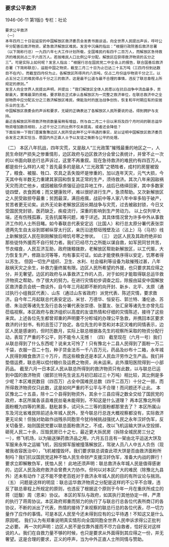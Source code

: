 ### 要求公平救济

1946-06-11
第1版()
专栏：社论

    要求公平救济
    （一）
    本年四月二十日驻延安的中国解放区救济委员会发表书面谈话，向全世界人民提出声诉，呼吁公平分配善后救济物资，紧急救济解放区难民。发言中沉痛的指出：“根据行政院善后救济总署（以下简称行总）一九四六年七大工作计划所载，全国难民约有四千二百万人，而解放区急待救济的难民则占二千六百万人。若按难民人口比例公平分配，解放区应获得救济物资的五分之三”。可是实际上如何呢？发言人指出：“根据行总在国民党二中全会上的报告，联合国善后救济总署（下简称联总），运抵中国之物资，截至二月二十日为止已达二十五万吨（三四月份到达数目不在内）。而截至四月份为止，各解放区所得共约八百吨，仅占二月份运华物资千分之三。以占五分之三的难民得占千分之三的救济，这是最不公道与最不合理的事情，违反了联总章程上所规定的原则。”
    发言人向全世界人民提出声明，并提出：“我们解放区全体人民愿以在抗日战争中流血最多，贡献最大，蒙难最深的资格，要求联总正式承认各解放区为一完整之救济单位，在联总救济中之全部物质中应分配五分之三救济解放区难民，俾能及时的医治战争创伤，恢复和平时期应有的安居乐业的生活。”
    中国解放区救委会的声诉和要求，无疑的正确表达了各解放区人民所要说的话，得到拥护与支持。
    最近各解放区所得救济物资数量虽稍有增益，然与自二月二十日以来将及四个月时间的联总运华物资增加数目相较，上述千分之三的比例不仅未提高，或者还会降低？
    下面反映一下我们晋冀鲁豫边区人民所受此种不公平待遇的事实，足以证明中国解放区救济委员会发言之真实恰当，愿国内外正直人士予以友谊之衡断与公平的处理。
  （二）
    本区八年抗战，四年灾荒，又是敌人“三光政策”摧残最重的地区之一，人民生命财产损失之惨重情形，边区政府与边区救济分会曾公表统计，并曾不止一次的以书面向联总行总声诉过，这里不再重叙。现在急待救济的难民约有四百万人。都是些什么样的人呢？首先最多的是敌人“三光政策”之牺牲者，成村的房屋被毁了，粮食、被服、牲口、农具之丢失毁坏是惨重的，加以连年天灾，元气大损，今天其中有半数无力重建其家园和恢复其正常的生产，须待救济。其次八年来因敌祸天灾而流亡他乡，或因被敌俘虏强征迫往异地工作，战后已络绎回家，其中多数家徒四壁，衣食困难；而又健康败坏，难以很好进行生产，急须帮助。又次新解放区之人民受敌掠夺最重；贫困最深，满目疮痍，战前中等人家八年中率多陷于破产，贫苦者更无论矣。此外无论新老解放区因长期战争与灾荒，过去被敌封锁，今日又受国民党封锁，医药缺乏，疾疫流行，深重的影响到生产劳动力。
    以上仅列举大端，还有伤残孤寡，无告抗属等问题，难于详述。其具体情况曾为许多中外从事救济工作的人士所目睹。如今春联总代表安定远（比国人）和行总太原分署代表张崇德两先生自太谷到邯郸纵穿太行区，亲历沿途颓垣残壁及沾（沾上）马（马坊）线上新解放区人民在刚刚解放后啼饥号寒之惨状。
  （三）
    边区人民及其政府绝非如那些徒恃外援而不自行努力者。我们已经尽力之所能以谋自救，如军民同甘共苦，节衣缩食，人民互济互助，政府拨粮拨款，老解放区帮助新解放区，以工代赈，大力恢复生产，修路治河等等，均有事实可证。如此才能使秩序得以安定，饥寒者得以苏生。
    但因一切生产组织、卫生、水利、社会福利等设备为敌摧残过甚，八年敌祸天灾之余生，补救力量终属有限。边区人民所希望的外援，也只要求其应得之分，并无奢望。边区的政府与从事救济工作的人员，对于如何才能取得联总运华救济物资之帮助，作了很大的努力。在进行灾情初步调查之后，除报由延安中国解放区救济委员会统一商谈外，自今年三月起即不断的向开封、新乡、北平、太原（通过执行小组我区代表）、山东（通过山东省政府）派党代表、陈述灾情，要求救济。自今年二月起联总代表安定远、米甘、万德华、恒安石、郭兰特、潘伦迪、苏德、朱治民等诸先生及行总各分署代表张崇德、张蔓友、张汇泉等诸先生亦曾先后莅临视察。本区政府与救济组织以高度的友谊热情和仔细的灾情陈述，接待了这些来宾。上述各位先生都曾郑重的声明要不分畛域的办理公平急救，并携回本区要求救济的计划书，有的且签订了协定。各位先生的辛苦和对本区灾难的同情表示，边区人民是感谢的，但时历数月，实际上联总根据各先生的视察所采取的物资分配行动，表现了严重的不公平，则不能令人无憾！
  （四）
    截至现在（六月一号）我们从联总得到了什么东西呢？说来太可怜了！只有豫北十二县人民得到了面粉一万二千袋，衣服一百二十包，种子贷金法币一千八百万元，药品及纱布十二箱，永年城人民得到粮食救济三十万斤，而这些粮食还是本区人民血汗劳作之生产品。我们并垫借运费，联总用以偿付粮价及运费之物资，尚未运来。此外濮阳医院得到一小部药品。
    截至六月一日本区人民从联总所得到的救济物资只有此数，以与联总已运到中国的救济物资（据郭兰特先生说五月初已超过三十万吨）相比较，其比例是多少呢？本区难民数目（四百万）占全中国难民总数（四千二百万）十分之一弱，而所得救济物资仅只此数，这是如何严重的不公平与不合理！而问题还不止此。
    本区豫北二十五县，除十二个县得到物资外，其余十三县应得之数全交给了国民党的政府，本区所属各该县难民丝毫未能得到，不知这是什么道理？
    再本区豫北所得面粉概为四等的黑面，麸秕甚多，试问头二三等的面粉都那里去了？
    本区所属山东及河北省难民除前述永年城人民外，至今联总行总连大概视察都没有，实际救济更无论矣！但独对助敌作战残杀同胞至今犹持械挑战强扰人民之永年汉奸伪军，反关切备至，始则国民党要以联总面粉救济之，不成，改以飞机运输大饼从空投掷，砸死人民二十余，压毁民房已十之七，最近更大拆民房（拆除全城民房三分之一），修飞机场，以为输送弹药救济品之用，六月五日且有一架由北平运送大饼及军服来永年之运输飞机，因投掷军服被撞落解放区，驾驶人员八人中五人负伤（现被我收容医治中），飞机被撞毁坏。我们要求联总调查此项大饼是否由救济面粉所制吗？我们抗议国民党这种不恤人民生命财产支援汉奸伪军，准备大内战的罪行！要求立即解散伪军，抚恤人民！
    此地还须声明：联总救济永年城人民是值得感谢的，边区人民及政府救济会曾费大力协作。但何以对本区广大的难民（除豫北九县外）还未有动作？这不能不使老百姓对于救济永年城人民的目的有所议论与揣测。
  （五）
    问题是这样的明显：联总运华救济物资之分配是这样的不公平不合理，违反了联总章程上所规定的原则，也违反了根据这个原则于今年一月在重庆所成立的蒋（廷黻）周（恩来）协议。
    本区的军队与政府，如其执行其他协定一样，严肃的执行了蒋周协议。本区政府郑重而努力的执行了与联总行总各位代表所商订的各协议，不断的派出了代表，热情的接待了来视察的联总行总的各位代表，尽一切力量作了应作的事情。可是本区人民至今还未得到应有的公平待遇！不知这又是什么原因呢。
    我们认为有郑重说明真实情形向全国同胞全世界人民申诉求得公正批判之必要。
    再一次的声明：边区人民不是仅靠外援而不尽力自救者，恰好反对这样说的人。我们在自救力量不够的时候，也只是要求从外面得到其应得之一份，并无奢望。这是合理的要求，正义的呼声，当为中外正直人士所同情与赞助。

